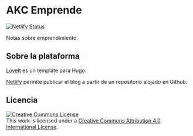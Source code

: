 # AKC Emprende

[![Netlify Status](https://api.netlify.com/api/v1/badges/6ce836b9-956c-4dad-a262-b64727c0193d/deploy-status)](https://app.netlify.com/sites/akc-arte/deploys)

Notas sobre emprendimiento.

## Sobre la plataforma

[LoveIt](https://hugoloveit.com/) es un template para Hugo.

[Netlify](https://www.netlify.com/) permite publicar el blog a partir de un repositorio alojado en Github.

## Licencia

<a rel="license" href="http://creativecommons.org/licenses/by/4.0/"><img alt="Creative Commons License" style="border-width:0" src="https://i.creativecommons.org/l/by/4.0/88x31.png" /></a><br />This work is licensed under a <a rel="license" href="http://creativecommons.org/licenses/by/4.0/">Creative Commons Attribution 4.0 International License</a>.
